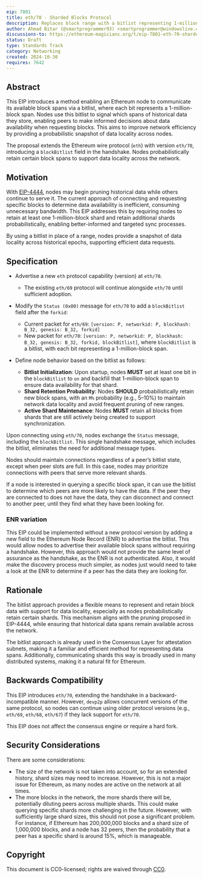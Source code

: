 ```yaml
---
eip: 7801
title: eth/70 - Sharded Blocks Protocol
description: Replaces block range with a bitlist representing 1-million-block spans in the handshake, with probabilistic shard retention
author: Ahmad Bitar (@smartprogrammer93) <smartprogrammer@windowslive.com>, Giulio Rebuffo (@Giulio2002)
discussions-to: https://ethereum-magicians.org/t/eip-7801-eth-70-sharded-blocks-protocol/21507
status: Draft
type: Standards Track
category: Networking
created: 2024-10-30
requires: 7642
---
```


## Abstract

This EIP introduces a method enabling an Ethereum node to communicate its available block spans via a bitlist, where each bit represents a 1-million-block span. Nodes use this bitlist to signal which spans of historical data they store, enabling peers to make informed decisions about data availability when requesting blocks. This aims to improve network efficiency by providing a probabilistic snapshot of data locality across nodes.

The proposal extends the Ethereum wire protocol (`eth`) with version `eth/70`, introducing a `blockBitlist` field in the handshake. Nodes probabilistically retain certain block spans to support data locality across the network.

## Motivation

With [EIP-4444](./eip-4444.md), nodes may begin pruning historical data while others continue to serve it. The current approach of connecting and requesting specific blocks to determine data availability is inefficient, consuming unnecessary bandwidth. This EIP addresses this by requiring nodes to retain at least one 1-million-block shard and retain additional shards probabilistically, enabling better-informed and targeted sync processes.

By using a bitlist in place of a range, nodes provide a snapshot of data locality across historical epochs, supporting efficient data requests.

## Specification

- Advertise a new `eth` protocol capability (version) at `eth/70`.
  - The existing `eth/69` protocol will continue alongside `eth/70` until sufficient adoption.
- Modify the `Status (0x00)` message for `eth/70` to add a `blockBitlist` field after the `forkid`:
  - Current packet for `eth/69`: `[version: P, networkid: P, blockhash: B_32, genesis: B_32, forkid]`
  - New packet for `eth/70`: `[version: P, networkid: P, blockhash: B_32, genesis: B_32, forkid, blockBitlist]`,
  where `blockBitlist` is a bitlist, with each bit representing a 1-million-block span.

- Define node behavior based on the bitlist as follows:
  - **Bitlist Initialization**: Upon startup, nodes **MUST** set at least one bit in the `blockBitlist` to `on` and backfill that 1-million-block span to ensure data availability for that shard.
  - **Shard Retention Probability**: Nodes **SHOULD** probabilistically retain new block spans, with an `M%` probability (e.g., 5–10%) to maintain network data locality and avoid frequent pruning of new ranges.
  - **Active Shard Maintenance**: Nodes **MUST** retain all blocks from shards that are still actively being created to support synchronization.

Upon connecting using `eth/70`, nodes exchange the `Status` message, including the `blockBitlist`. This single handshake message, which includes the bitlist, eliminates the need for additional message types.

Nodes should maintain connections regardless of a peer’s bitlist state, except when peer slots are full. In this case, nodes may prioritize connections with peers that serve more relevant shards.

If a node is interested in querying a specific block span, it can use the bitlist to determine which peers are more likely to have the data. If the peer they are connected to does not have the data, they can disconnect and connect to another peer, until they find what they have been looking for.

### ENR variation

This EIP could be implemented without a new protocol version by adding a new field to the Ethereum Node Record (ENR) to advertise the bitlist. This would allow nodes to advertise their available block spans without requiring a handshake. However, this approach would not provide the same level of assurance as the handshake, as the ENR is not authenticated. Also, it would make the discovery process much simpler, as nodes just would need to take a look at the ENR to determine if a peer has the data they are looking for.

## Rationale

The bitlist approach provides a flexible means to represent and retain block data with support for data locality, especially as nodes probabilistically retain certain shards. This mechanism aligns with the pruning proposed in EIP-4444, while ensuring that historical data spans remain available across the network.

The bitlist approach is already used in the Consensus Layer for attestation subnets, making it a familiar and efficient method for representing data spans. Additionally, communicating shards this way is broadly used in many distributed systems, making it a natural fit for Ethereum.

## Backwards Compatibility

This EIP introduces `eth/70`, extending the handshake in a backward-incompatible manner. However, `devp2p` allows concurrent versions of the same protocol, so nodes can continue using older protocol versions (e.g., `eth/69`, `eth/68`, `eth/67`) if they lack support for `eth/70`.

This EIP does not affect the consensus engine or require a hard fork.

## Security Considerations

There are some considerations:

- The size of the network is not taken into account, so for an extended history, shard sizes may need to increase. However, this is not a major issue for Ethereum, as many nodes are active on the network at all times.
- The more blocks in the network, the more shards there will be, potentially diluting peers across multiple shards. This could make querying specific shards more challenging in the future. However, with sufficiently large shard sizes, this should not pose a significant problem. For instance, if Ethereum has 200,000,000 blocks and a shard size of 1,000,000 blocks, and a node has 32 peers, then the probability that a peer has a specific shard is around 15%, which is manageable.

## Copyright

This document is CC0-licensed; rights are waived through [CC0](../LICENSE.md).
